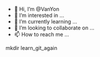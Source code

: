 - 👋 Hi, I’m @VanYon
- 👀 I’m interested in ...
- 🌱 I’m currently learning ...
- 💞️ I’m looking to collaborate on ...
- 📫 How to reach me ...

<!---
VanYon/VanYon is a ✨ special ✨ repository because its `README.md` (this file) appears on your GitHub profile.
You can click the Preview link to take a look at your changes.
--->
mkdir learn_git_again
